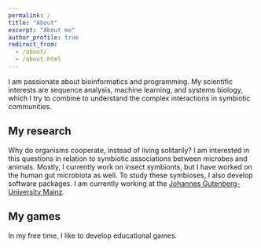 ```yaml
---
permalink: /
title: "About"
excerpt: "About me"
author_profile: true
redirect_from: 
  - /about/
  - /about.html
---
```


I am passionate about bioinformatics and programming. My scientific interests are sequence analysis, machine learning, and systems biology, which I try to combine to understand the complex interactions in symbiotic communities.

My research
------
Why do organisms cooperate, instead of living solitarily? I am interested in this questions in relation to symbiotic associations between microbes and animals. Mostly, I currently work on insect symbionts, but I have worked on the human gut microbiota as well. To study these symbioses, I also develop software packages. I am currently working at the [Johannes Gutenberg-University Mainz](http://www.bio.uni-mainz.de/zoo/oekologie/277_ENG_HTML.php).

My games 
------
In my free time, I like to develop educational games.